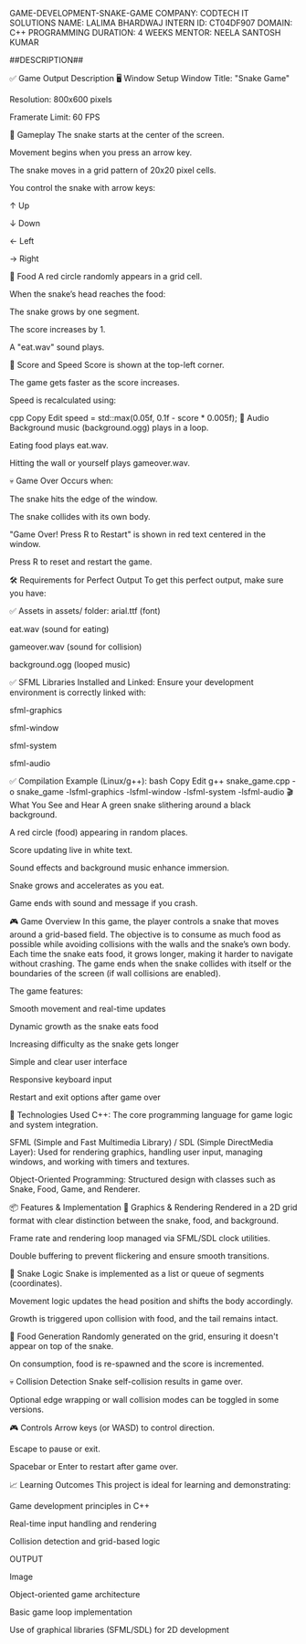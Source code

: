 GAME-DEVELOPMENT-SNAKE-GAME
COMPANY: CODTECH IT SOLUTIONS NAME: LALIMA BHARDWAJ INTERN ID: CT04DF907 DOMAIN: C++ PROGRAMMING DURATION: 4 WEEKS MENTOR: NEELA SANTOSH KUMAR

##DESCRIPTION##

✅ Game Output Description 🖥️ Window Setup Window Title: "Snake Game"

Resolution: 800x600 pixels

Framerate Limit: 60 FPS

🐍 Gameplay The snake starts at the center of the screen.

Movement begins when you press an arrow key.

The snake moves in a grid pattern of 20x20 pixel cells.

You control the snake with arrow keys:

↑ Up

↓ Down

← Left

→ Right

🍎 Food A red circle randomly appears in a grid cell.

When the snake’s head reaches the food:

The snake grows by one segment.

The score increases by 1.

A "eat.wav" sound plays.

🧠 Score and Speed Score is shown at the top-left corner.

The game gets faster as the score increases.

Speed is recalculated using:

cpp Copy Edit speed = std::max(0.05f, 0.1f - score * 0.005f); 🎵 Audio Background music (background.ogg) plays in a loop.

Eating food plays eat.wav.

Hitting the wall or yourself plays gameover.wav.

💀 Game Over Occurs when:

The snake hits the edge of the window.

The snake collides with its own body.

"Game Over! Press R to Restart" is shown in red text centered in the window.

Press R to reset and restart the game.

🛠️ Requirements for Perfect Output To get this perfect output, make sure you have:

✅ Assets in assets/ folder: arial.ttf (font)

eat.wav (sound for eating)

gameover.wav (sound for collision)

background.ogg (looped music)

✅ SFML Libraries Installed and Linked: Ensure your development environment is correctly linked with:

sfml-graphics

sfml-window

sfml-system

sfml-audio

✅ Compilation Example (Linux/g++): bash Copy Edit g++ snake_game.cpp -o snake_game -lsfml-graphics -lsfml-window -lsfml-system -lsfml-audio 🎬 What You See and Hear A green snake slithering around a black background.

A red circle (food) appearing in random places.

Score updating live in white text.

Sound effects and background music enhance immersion.

Snake grows and accelerates as you eat.

Game ends with sound and message if you crash.

🎮 Game Overview In this game, the player controls a snake that moves around a grid-based field. The objective is to consume as much food as possible while avoiding collisions with the walls and the snake’s own body. Each time the snake eats food, it grows longer, making it harder to navigate without crashing. The game ends when the snake collides with itself or the boundaries of the screen (if wall collisions are enabled).

The game features:

Smooth movement and real-time updates

Dynamic growth as the snake eats food

Increasing difficulty as the snake gets longer

Simple and clear user interface

Responsive keyboard input

Restart and exit options after game over

🧰 Technologies Used C++: The core programming language for game logic and system integration.

SFML (Simple and Fast Multimedia Library) / SDL (Simple DirectMedia Layer): Used for rendering graphics, handling user input, managing windows, and working with timers and textures.

Object-Oriented Programming: Structured design with classes such as Snake, Food, Game, and Renderer.

📦 Features & Implementation 🎨 Graphics & Rendering Rendered in a 2D grid format with clear distinction between the snake, food, and background.

Frame rate and rendering loop managed via SFML/SDL clock utilities.

Double buffering to prevent flickering and ensure smooth transitions.

🐍 Snake Logic Snake is implemented as a list or queue of segments (coordinates).

Movement logic updates the head position and shifts the body accordingly.

Growth is triggered upon collision with food, and the tail remains intact.

🍎 Food Generation Randomly generated on the grid, ensuring it doesn't appear on top of the snake.

On consumption, food is re-spawned and the score is incremented.

💀 Collision Detection Snake self-collision results in game over.

Optional edge wrapping or wall collision modes can be toggled in some versions.

🎮 Controls Arrow keys (or WASD) to control direction.

Escape to pause or exit.

Spacebar or Enter to restart after game over.

📈 Learning Outcomes This project is ideal for learning and demonstrating:

Game development principles in C++

Real-time input handling and rendering

Collision detection and grid-based logic

OUTPUT

Image

Object-oriented game architecture

Basic game loop implementation

Use of graphical libraries (SFML/SDL) for 2D development
